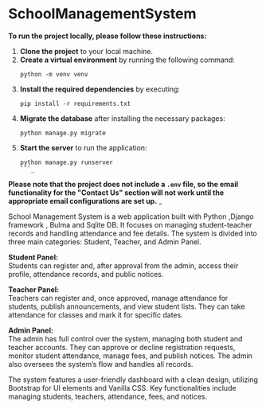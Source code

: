 # SchoolManagementSystem

**To run the project locally, please follow these instructions:**
1. **Clone the project** to your local machine.
2. **Create a virtual environment** by running the following command:
   ```
   python -m venv venv
   ```
3. **Install the required dependencies** by executing:
   ```
   pip install -r requirements.txt
   ```
4. **Migrate the database** after installing the necessary packages:
   ```
   python manage.py migrate
   ```
5. **Start the server** to run the application:
   ```
   python manage.py runserver
   ```_
**Please note that the project does not include a `.env` file, so the email functionality for the "Contact Us" section will not work until the appropriate email configurations are set up.**
_

School Management System is a web application built with Python ,Django framework , Bulma and Sqlite DB. It focuses on managing student-teacher records and handling attendance and fee details. The system is divided into three main categories: Student, Teacher, and Admin Panel.

**Student Panel:**  
Students can register and, after approval from the admin, access their profile, attendance records, and public notices. 

**Teacher Panel:**  
Teachers can register and, once approved, manage attendance for students, publish announcements, and view student lists. They can take attendance for classes and mark it for specific dates.

**Admin Panel:**  
The admin has full control over the system, managing both student and teacher accounts. They can approve or decline registration requests, monitor student attendance, manage fees, and publish notices. The admin also oversees the system’s flow and handles all records.

The system features a user-friendly dashboard with a clean design, utilizing Bootstrap for UI elements and Vanilla CSS. Key functionalities include managing students, teachers, attendance, fees, and notices.

